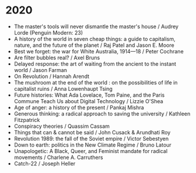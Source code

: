 # 2020

* The master's tools will never dismantle the master's house / Audrey Lorde (Penguin Modern: 23)
* A history of the world in seven cheap things: a guide to capitalism, nature, and the future of the planet / Raj Patel and Jason E. Moore
* Best we forget: the war for White Australia, 1914—18 / Peter Cochrane
* Are filter bubbles real? / Axel Bruns
* Delayed response: the art of waiting from the ancient to the instant world / Jason Farman
* On Revolution / Hannah Arendt
* The mushroom at the end of the world : on the possibilities of life in capitalist ruins / Anna Lowenhaupt Tsing
* Future histories: What Ada Lovelace, Tom Paine, and the Paris Commune Teach Us about Digital Technology / Lizzie O'Shea
* Age of anger: a history of the present / Pankaj Mishra
* Generous thinking: a radical approach to saving the university / Kathleen Fitzpatrick
* Conspiracy theories / Quassim Cassam
* Things that can & cannot be said / John Cusack & Arundhati Roy
* Revolution 1989: the fall of the Soviet empire / Victor Sebestyen
* Down to earth: politics in the New Climate Regime / Bruno Latour
* Unapologetic: A Black, Queer, and Feminist mandate for radical movements / Charlene A. Carruthers
* Catch-22 / Joseph Heller
